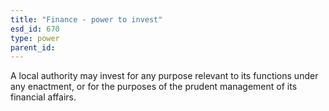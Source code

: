 ```yaml
---
title: "Finance - power to invest"
esd_id: 670
type: power
parent_id:  
---
```


A local authority may invest for any purpose relevant to its functions under any enactment, or for the purposes of the prudent management of its financial affairs.

